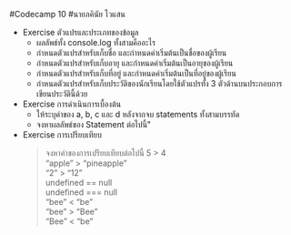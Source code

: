 #Codecamp 10
#นายภคินัย   ไวแสน
* Exercise ตัวแปรและประเภทของข้อมูล
    * ผลลัพธ์ทั้ง console.log ทั้งสามคืออะไร
    * กำหนดตัวแปรสำหรับเก็บชื่อ และกำหนดค่าเริ่มต้นเป็นชื่อของผู้เรียน
    * กำหนดตัวแปรสำหรับเก็บอายุ และกำหนดค่าเริ่มต้นเป็นอายุของผู้เรียน
    * กำหนดตัวแปรสำหรับเก็บที่อยู่ และกำหนดค่าเริ่มต้นเป็นที่อยู่ของผู้เรียน
    * กำหนดตัวแปรสำหรับเก็บประวัติของนักเรียนโดยใช้ตัวแปรทั้ง 3 ตัวด้านบนประกอบการเขียนประวัตินี้ด้วย
* Exercise การดำเนินการเบื้องต้น
    * ให้ระบุค่าของ a, b, c และ d หลังจากจบ statements ทั้งสามบรรทัด
    * จงหาผลลัพธ์ของ Statement ต่อไปนี้"
* Exercise การเปรียบเทียบ
    > จงหาค่าของการเปรียบเทียบต่อไปนี้
        5 > 4\
        “apple” > “pineapple”\
        “2” > “12”\
        undefined == null\
        undefined === null\
        “bee” < “be”\
        “bee” > “Bee”\
        “Bee” < “be”

